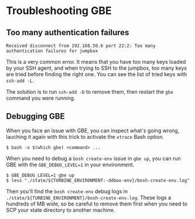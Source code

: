 # Troubleshooting GBE


## Too many authentication failures

```
Received disconnect from 192.168.50.6 port 22:2: Too many authentication failures for jumpbox
```

This is a very common error. It means that you have too many keys loaded by
your SSH agent, and when trying to SSH to the jumpbox, too many keys are tried
before finding the right one. You can see the list of tried keys with
`ssh-add -L`.

The solution is to run `ssh-add -D` to remove them, then restart the `gbe`
command you were running.


## Debugging GBE

When you face an issue with GBE, you can inspect what's going wrong, lauching
it again with this trick to activate the `xtrace` Bash option.

    $ bash -x $(which gbe) <command> ...

When you need to debug a `bosh create-env` issue in `gbe up`, you can run GBE
with the `GBE_DEBUG_LEVEL=1` in your environment.

    $ GBE_DEBUG_LEVEL=1 gbe up
    $ less "./state/${TURBINE_ENVIRONMENT:-ddbox-env}/bosh-create-env.log"

Then you'll find the `bosh create-env` debug logs in
`./state/${TURBINE_ENVIRONMENT}/bosh-create-env.log`. These logs a hundreds of MB
wide, so be careful to remove them first when you need to SCP your state
directory to another machine.

